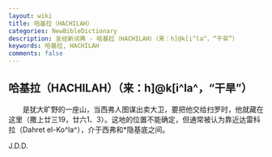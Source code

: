 ```yaml
---
layout: wiki
title: 哈基拉（HACHILAH）
categories: NewBibleDictionary
description: 圣经新词典 - 哈基拉（HACHILAH）（来：h]@k[i^la^，“干旱”）
keywords: 哈基拉, HACHILAH
comments: false
---
```


## 哈基拉（HACHILAH）（来：h]@k[i^la^，“干旱”）

　　是犹大旷野的一座山，当西弗人图谋出卖大卫，要把他交给扫罗时，他就藏在这里（撒上廿三19，廿六1、3）。这地的位置不能确定，但通常被认为靠近达雷科拉（Dahret el-Ko^la^），介于西弗和*隐基底之间。

J.D.D.








